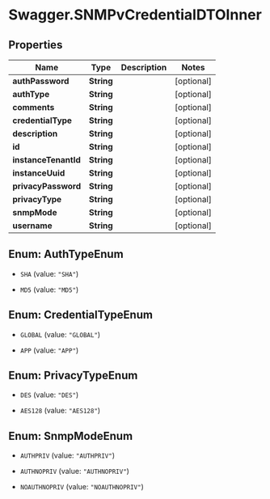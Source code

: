 # Swagger.SNMPvCredentialDTOInner

## Properties
Name | Type | Description | Notes
------------ | ------------- | ------------- | -------------
**authPassword** | **String** |  | [optional] 
**authType** | **String** |  | [optional] 
**comments** | **String** |  | [optional] 
**credentialType** | **String** |  | [optional] 
**description** | **String** |  | [optional] 
**id** | **String** |  | [optional] 
**instanceTenantId** | **String** |  | [optional] 
**instanceUuid** | **String** |  | [optional] 
**privacyPassword** | **String** |  | [optional] 
**privacyType** | **String** |  | [optional] 
**snmpMode** | **String** |  | [optional] 
**username** | **String** |  | [optional] 


<a name="AuthTypeEnum"></a>
## Enum: AuthTypeEnum


* `SHA` (value: `"SHA"`)

* `MD5` (value: `"MD5"`)




<a name="CredentialTypeEnum"></a>
## Enum: CredentialTypeEnum


* `GLOBAL` (value: `"GLOBAL"`)

* `APP` (value: `"APP"`)




<a name="PrivacyTypeEnum"></a>
## Enum: PrivacyTypeEnum


* `DES` (value: `"DES"`)

* `AES128` (value: `"AES128"`)




<a name="SnmpModeEnum"></a>
## Enum: SnmpModeEnum


* `AUTHPRIV` (value: `"AUTHPRIV"`)

* `AUTHNOPRIV` (value: `"AUTHNOPRIV"`)

* `NOAUTHNOPRIV` (value: `"NOAUTHNOPRIV"`)





